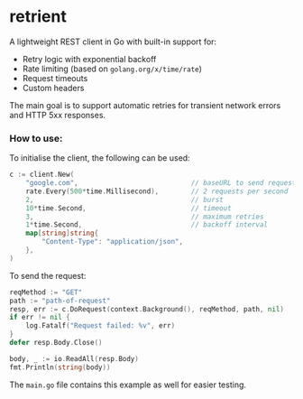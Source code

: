 # retrient

A lightweight REST client in Go with built-in support for:
- Retry logic with exponential backoff
- Rate limiting (based on `golang.org/x/time/rate`)
- Request timeouts
- Custom headers

The main goal is to support automatic retries for transient network errors and HTTP 5xx responses.

### How to use:

To initialise the client, the following can be used:

```go
c := client.New(
    "google.com",                            // baseURL to send request to 
    rate.Every(500*time.Millisecond),        // 2 requests per second
    2,                                       // burst
    10*time.Second,                          // timeout
    3,                                       // maximum retries
    1*time.Second,                           // backoff interval
    map[string]string{
        "Content-Type": "application/json",
    },
)
```

To send the request:
```go
reqMethod := "GET" 
path := "path-of-request"
resp, err := c.DoRequest(context.Background(), reqMethod, path, nil)
if err != nil {
    log.Fatalf("Request failed: %v", err)
}
defer resp.Body.Close()

body, _ := io.ReadAll(resp.Body)
fmt.Println(string(body))
```

The `main.go` file contains this example as well for easier testing.
